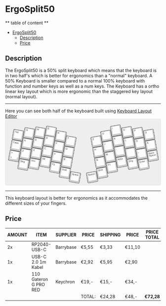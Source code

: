 # ErgoSplit50

** table of content **
- [ErgoSplit50](#ergosplit50)
  - [Description](#description)
  - [Price](#price)

## Description 

The ErgoSplit50 is a 50% split keyboard which means that the keyboard is in two half's which is better for ergonomics than a "normal" keyboard. A 50% Keyboard is smaller compared to a normal 100% keyboard with function and number keys as well as a num keys.
The Keyboard has a ortho linear key layout which is more ergonomic than the staggered key layout (normal layout).

___
Here you can see both half of the keyboard built using [Keyboard Layout Editor](http://www.keyboard-layout-editor.com/#/gists/af8061c8664737f3924f8287ba400e2a) <br>
<img src="hardware/keyboard 2d Files/ergosplit-50.png"> <br> 
___
This keyboard layout is better for ergonomics as it accommodates the different sizes of your fingers. 


## Price

| AMOUNT 	| ITEM                  	| SUPPLIER  	| PRICE  	| SHIPPING 	| PRICE  	| PRICE TOTAL 	    |
|--------	|-----------------------	|-----------	|--------	|----------	|--------	|------------------ |
| 2x     	| RP2040-USB-C          	| Barrybase 	| €5,55  	| €3,33    	| €11,10 	|             	    |
| 1x     	| USB-C 2.0 1m Kabel    	| Barrybase 	| €2,92  	| €5,95    	| €2,90  	|             	    |
| 1x     	| 110 Gateron G PRO RED 	| Keychron  	| €19,-  	| €15,-    	| €34,-  	|             	    |
|        	|                       	|           	| TOTAL: 	| €24,28   	| €48,-  	| **€72,28**      	|
